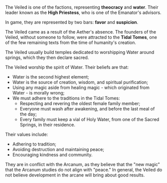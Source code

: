 The Veiled is one of the factions, representing **theocracy** and **water**. Their leader known as the **High Priestess**, who is one of the Emanator's advisors.

In game, they are represented by two bars: **favor** and **suspicion**. 

The Veiled came as a result of the Aether's absence. The founders of the Veiled, without someone to follow, were attracted to the **Tidal Tomes**, one of the few remaining texts from the time of humanity's creation.

The Veiled usually build temples dedicated to worshipping Water around springs, which they then declare sacred.

The Veiled worship the spirit of Water. Their beliefs are that:
* Water is the second highest element;
* Water is the source of creation, wisdom, and spiritual purification;
* Using any magic aside from healing magic - which originated from Water - is morally wrong;
* We must adhere to the traditions in the Tidal Tomes:
	* Respecting and revering the oldest female family member;
	* Everyone must wash after awakening, and before the last meal of the day;
	* Every family must keep a vial of Holy Water, from one of the Sacred Springs, in their residence.

Their values include:
* Adhering to tradition;
* Avoiding destruction and maintaining peace;
* Encouraging kindness and community.

They are in conflict with the Arcanum, as they believe that the "new magic" that the Arcanum studies do not align with "peace." In general, the Veiled do not believe development in the arcane will bring about good results.